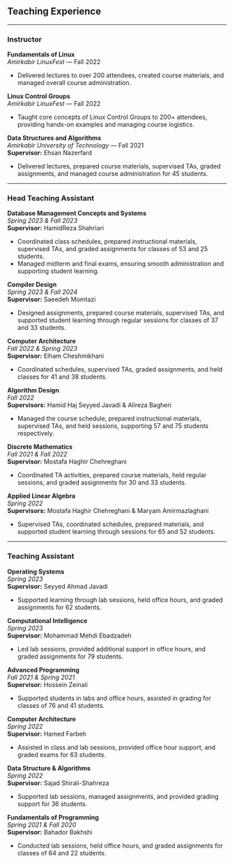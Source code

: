 <!-- ---
layout: page
permalink: /teaching/
title: teaching
description: Materials for courses you taught. Replace this text with your description.
nav: true
nav_order: 6
---

For now, this page is assumed to be a static description of your courses. You can convert it to a collection similar to `_projects/` so that you can have a dedicated page for each course.

Organize your courses by years, topics, or universities, however you like! -->

## Teaching Experience

---

### Instructor

**Fundamentals of Linux**  
*Amirkabir LinuxFest* — Fall 2022  
- Delivered lectures to over 200 attendees, created course materials, and managed overall course administration.

**Linux Control Groups**  
*Amirkabir LinuxFest* — Fall 2022  
- Taught core concepts of Linux Control Groups to 200+ attendees, providing hands-on examples and managing course logistics.

**Data Structures and Algorithms**  
*Amirkabir University of Technology* — Fall 2021  
**Supervisor:** Ehsan Nazerfard  
- Delivered lectures, prepared course materials, supervised TAs, graded assignments, and managed course administration for 45 students.

---

### Head Teaching Assistant

**Database Management Concepts and Systems**  
*Spring 2023 & Fall 2023*  
**Supervisor:** HamidReza Shahriari  
- Coordinated class schedules, prepared instructional materials, supervised TAs, and graded assignments for classes of 53 and 25 students.
- Managed midterm and final exams, ensuring smooth administration and supporting student learning.

**Compiler Design**  
*Spring 2023 & Fall 2024*  
**Supervisor:** Saeedeh Momtazi  
- Designed assignments, prepared course materials, supervised TAs, and supported student learning through regular sessions for classes of 37 and 33 students.

**Computer Architecture**  
*Fall 2022 & Spring 2023*  
**Supervisor:** Elham Cheshmikhani  
- Coordinated schedules, supervised TAs, graded assignments, and held classes for 41 and 38 students.

**Algorithm Design**  
*Fall 2022*  
**Supervisors:** Hamid Haj Seyyed Javadi & Alireza Bagheri  
- Managed the course schedule, prepared instructional materials, supervised TAs, and held sessions, supporting 57 and 75 students respectively.

**Discrete Mathematics**  
*Fall 2021 & Fall 2022*  
**Supervisor:** Mostafa Haghir Chehreghani  
- Coordinated TA activities, prepared course materials, held regular sessions, and graded assignments for 30 and 33 students.

**Applied Linear Algebra**  
*Spring 2022*  
**Supervisors:** Mostafa Haghir Chehreghani & Maryam Amirmazlaghani  
- Supervised TAs, coordinated schedules, prepared materials, and supported student learning through sessions for 65 and 52 students.

---

### Teaching Assistant

**Operating Systems**  
*Spring 2023*  
**Supervisor:** Seyyed Ahmad Javadi  
- Supported learning through lab sessions, held office hours, and graded assignments for 62 students.

**Computational Intelligence**  
*Spring 2023*  
**Supervisor:** Mohammad Mehdi Ebadzadeh  
- Led lab sessions, provided additional support in office hours, and graded assignments for 79 students.

**Advanced Programming**  
*Fall 2021 & Spring 2021*  
**Supervisor:** Hossein Zeinali  
- Supported students in labs and office hours, assisted in grading for classes of 76 and 41 students.

**Computer Architecture**  
*Spring 2022*  
**Supervisor:** Hamed Farbeh  
- Assisted in class and lab sessions, provided office hour support, and graded exams for 63 students.

**Data Structure & Algorithms**  
*Spring 2022*  
**Supervisor:** Sajad Shirali-Shahreza  
- Supported lab sessions, managed assignments, and provided grading support for 36 students.

**Fundamentals of Programming**  
*Spring 2021 & Fall 2020*  
**Supervisor:** Bahador Bakhshi  
- Conducted lab sessions, held office hours, and graded assignments for classes of 64 and 22 students.

